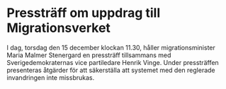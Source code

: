 # Pressträff om uppdrag till Migrationsverket

I dag, torsdag den 15 december klockan 11.30, håller migrationsminister Maria Malmer Stenergard en pressträff tillsammans med Sverigedemokraternas vice partiledare Henrik Vinge. Under pressträffen presenteras åtgärder för att säkerställa att systemet med den reglerade invandringen inte missbrukas.
